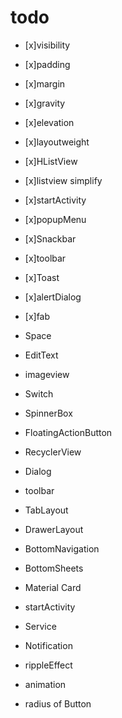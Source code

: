 # todo

- [x]visibility
- [x]padding
- [x]margin
- [x]gravity
- [x]elevation
- [x]layoutweight

- [x]HListView
- [x]listview simplify
- [x]startActivity
- [x]popupMenu
- [x]Snackbar
- [x]toolbar
- [x]Toast
- [x]alertDialog
- [x]fab

- Space
- EditText
- imageview
- Switch
- SpinnerBox
- FloatingActionButton
- RecyclerView

- Dialog

- toolbar
- TabLayout
- DrawerLayout
- BottomNavigation
- BottomSheets
- Material Card

- startActivity
- Service
- Notification


- rippleEffect
- animation
- radius of Button